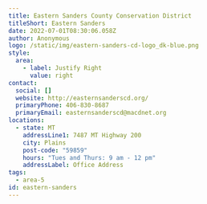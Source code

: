 ```yaml
---
title: Eastern Sanders County Conservation District
titleShort: Eastern Sanders
date: 2022-07-01T08:30:06.058Z
author: Anonymous
logo: /static/img/eastern-sanders-cd-logo_dk-blue.png
style:
  area:
    - label: Justify Right
      value: right
contact:
  social: []
  website: http://easternsanderscd.org/
  primaryPhone: 406-830-8687
  primaryEmail: easternsanderscd@macdnet.org
locations:
  - state: MT
    addressLine1: 7487 MT Highway 200
    city: Plains
    post-code: "59859"
    hours: "Tues and Thurs: 9 am - 12 pm"
    addressLabel: Office Address
tags:
  - area-5
id: eastern-sanders
---
```

